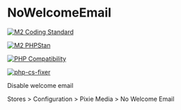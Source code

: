 # NoWelcomeEmail

[![M2 Coding Standard](https://github.com/DominicWatts/NoWelcomeEmail/actions/workflows/phpcs.yml/badge.svg)](https://github.com/DominicWatts/NoWelcomeEmail/actions/workflows/phpcs.yml)

[![M2 PHPStan](https://github.com/DominicWatts/NoWelcomeEmail/actions/workflows/phpstan.yml/badge.svg)](https://github.com/DominicWatts/NoWelcomeEmail/actions/workflows/phpstan.yml)

[![PHP Compatibility](https://github.com/DominicWatts/NoWelcomeEmail/actions/workflows/phpcompatibility.yml/badge.svg)](https://github.com/DominicWatts/NoWelcomeEmail/actions/workflows/phpcompatibility.yml)

[![php-cs-fixer](https://github.com/DominicWatts/NoWelcomeEmail/actions/workflows/phpcsfixer.yml/badge.svg)](https://github.com/DominicWatts/NoWelcomeEmail/actions/workflows/phpcsfixer.yml)

Disable welcome email

Stores > Configuration > Pixie Media > No Welcome Email
